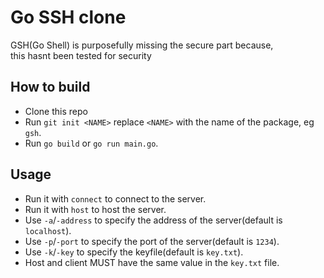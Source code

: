 # Go SSH clone
GSH(Go Shell) is purposefully missing the secure part because,  
this hasnt been tested for security
## How to build
- Clone this repo
- Run `git init <NAME>` replace `<NAME>` with the name of the package, eg `gsh`.
- Run `go build` or `go run main.go`.
## Usage
- Run it with `connect` to connect to the server.
- Run it with `host` to host the server.
- Use `-a`/`-address` to specify the address of the server(default is `localhost`).
- Use `-p`/`-port` to specify the port of the server(default is `1234`).
- Use `-k`/`-key` to specify the keyfile(default is `key.txt`).
- Host and client MUST have the same value in the `key.txt` file.

